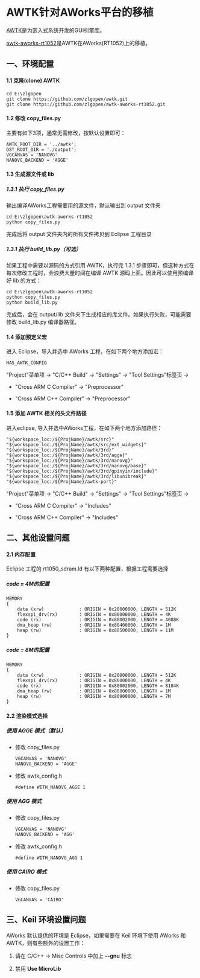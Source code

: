 # AWTK针对AWorks平台的移植

[AWTK](https://github.com/zlgopen/awtk)是为嵌入式系统开发的GUI引擎库。

[awtk-aworks-rt1052](https://github.com/zlgopen/awtk-aworks-rt1052)是AWTK在AWorks(RT1052)上的移植。

## 一、环境配置

#### 1.1 克隆(clone)  AWTK

```
cd E:\zlgopen
git clone https://github.com/zlgopen/awtk.git
git clone https://github.com/zlgopen/awtk-aworks-rt1052.git
```

#### 1.2 修改 copy\_files.py

主要有如下3项，通常无需修改，按默认设置即可：

```
AWTK_ROOT_DIR = '../awtk';
DST_ROOT_DIR = './output';
VGCANVAS = 'NANOVG'
NANOVG_BACKEND = 'AGGE'
```

#### 1.3 生成源文件或 lib

##### 1.3.1 执行 copy\_files.py

输出编译AWorks工程需要用的源文件，默认输出到 output 文件夹

```
cd E:\zlgopen\awtk-aworks-rt1052
python copy_files.py
```

完成后将 output 文件夹内的所有文件拷贝到 Eclipse 工程目录

##### 1.3.1 执行 build_lib.py（可选）

如果工程中需要以源码的方式引用 AWTK，执行完 1.3.1 步骤即可，但这种方式在每次修改工程时，会浪费大量时间在编译 AWTK 源码上面。因此可以使用预编译好 lib 的方式：

```
cd E:\zlgopen\awtk-aworks-rt1052
python copy_files.py
python build_lib.py
```

完成后，会在 output/lib 文件夹下生成相应的库文件。如果执行失败，可能需要修改 build_lib.py 编译器路径。

#### 1.4 添加预定义宏

进入 Eclipse，导入并选中 AWorks 工程，在如下两个地方添加宏：

```
HAS_AWTK_CONFIG
```

"Project"菜单项 -> "C/C++ Build" -> "Settings" -> "Tool Settings"标签页 -> 

- "Cross ARM C Compiler" -> "Preprocessor"

- "Cross ARM C++ Compiler" -> "Preprocessor"


#### 1.5 添加 AWTK 相关的头文件路径

进入eclipse, 导入并选中AWorks工程，在如下两个地方添加路径：

```
"${workspace_loc:/${ProjName}/awtk/src}"
"${workspace_loc:/${ProjName}/awtk/src/ext_widgets}"
"${workspace_loc:/${ProjName}/awtk/3rd}"
"${workspace_loc:/${ProjName}/awtk/3rd/agge}"
"${workspace_loc:/${ProjName}/awtk/3rd/nanovg}"
"${workspace_loc:/${ProjName}/awtk/3rd/nanovg/base}"
"${workspace_loc:/${ProjName}/awtk/3rd/gpinyin/include}"
"${workspace_loc:/${ProjName}/awtk/3rd/libunibreak}"
"${workspace_loc:/${ProjName}/awtk-port}"
```

"Project"菜单项 -> "C/C++ Build" -> "Settings" -> "Tool Settings"标签页 -> 

- "Cross ARM C Compiler" -> "Includes"

- "Cross ARM C++ Compiler" -> "Includes"

## 二、其他设置问题

#### 2.1 内存配置

Eclipse 工程的 rt1050_sdram.ld 有以下两种配置，根据工程需要选择

##### code = 4M的配置

```
MEMORY
{
    data (xrw)             : ORIGIN = 0x20000000, LENGTH = 512K
    flexspi_drv(rx)        : ORIGIN = 0x80000000, LENGTH = 4K
    code (rx)              : ORIGIN = 0x80002000, LENGTH = 4088K
    dma_heap (rw)          : ORIGIN = 0x80400000, LENGTH = 1M
    heap (rw)              : ORIGIN = 0x80500000, LENGTH = 11M
}
```

##### code = 8M的配置

```
MEMORY
{
    data (xrw)             : ORIGIN = 0x20000000, LENGTH = 512K
    flexspi_drv(rx)        : ORIGIN = 0x80000000, LENGTH = 4K
    code (rx)              : ORIGIN = 0x80002000, LENGTH = 8184K
    dma_heap (rw)          : ORIGIN = 0x80800000, LENGTH = 1M
    heap (rw)              : ORIGIN = 0x80900000, LENGTH = 7M
}
```

#### 2.2 渲染模式选择

##### 使用 AGGE 模式（默认）

- 修改 copy\_files.py

  ```
  VGCANVAS = 'NANOVG'
  NANOVG_BACKEND = 'AGGE'
  ```

- 修改 awtk_config.h

  ```
  #define WITH_NANOVG_AGGE 1
  ```

##### 使用 AGG 模式

- 修改 copy\_files.py

  ```
  VGCANVAS = 'NANOVG'
  NANOVG_BACKEND = 'AGG'
  ```

- 修改 awtk_config.h

  ```
  #define WITH_NANOVG_AGG 1
  ```

##### 使用 CAIRO 模式

- 修改 copy\_files.py

  ```
  VGCANVAS = 'CAIRO'
  ```

## 三、Keil 环境设置问题

AWorks 默认提供的环境是 Eclipse，如果需要在 Keil 环境下使用 AWorks 和 AWTK，则有些额外的设置工作：

1. 请在 C/C++ -> Misc Controls 中加上 **--gnu** 标志 

2. 禁用 **Use MicroLib**

   